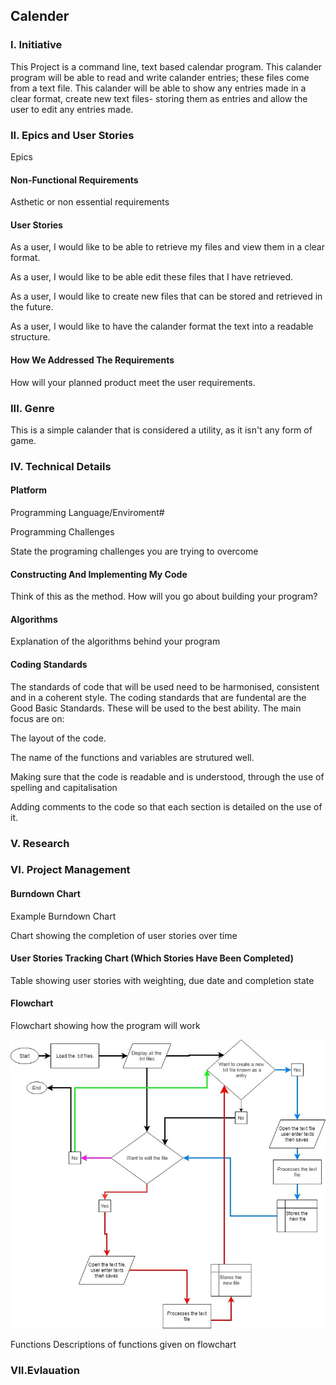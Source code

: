 ## Calender

### I. Initiative

This Project is a command line, text based calendar program. This calander program will be able to read and write calander entries; these files come from a text file. This calander will be able to show any entries made in a clear format, create new text files- storing them as entries and allow the user to edit any entries made.

### II. Epics and User Stories

Epics


#### Non-Functional Requirements

Asthetic or non essential requirements

#### User Stories

As a user, I would like to be able to retrieve my files and view them in a clear format.

As a user, I would like to be able edit these files that I have retrieved.

As a user, I would like to create new files that can be stored and retrieved in the future.

As a user, I would like to have the calander format the text into a readable structure.

#### How We Addressed The Requirements

How will your planned product meet the user requirements.

### III. Genre

This is a simple calander that is considered a utility, as it isn't any form of game.

### IV. Technical Details

#### Platform

Programming Language/Enviroment#

Programming Challenges

State the programing challenges you are trying to overcome

#### Constructing And Implementing My Code

Think of this as the method. How will you go about building your program?

#### Algorithms

Explanation of the algorithms behind your program


#### Coding Standards

The standards of code that will be used need to be harmonised, consistent and in a coherent style. The coding standards that are fundental are the Good Basic Standards. These will be used to the best ability. The main focus are on:

The layout of the code.

The name of the functions and variables are strutured well.

Making sure that the code is readable and is understood, through the use of spelling and capitalisation 

Adding comments to the code so that each section is detailed on the use of it.

### V. Research

### VI. Project Management

#### Burndown Chart

Example Burndown Chart

Chart showing the completion of user stories over time

#### User Stories Tracking Chart (Which Stories Have Been Completed)

Table showing user stories with weighting, due date and completion state

#### Flowchart

Flowchart showing how the program will work

![](https://github.com/AoifeW123/Calander/blob/master/Flow%20Chart.jpg)

Functions
Descriptions of functions given on flowchart

### VII.Evlauation
